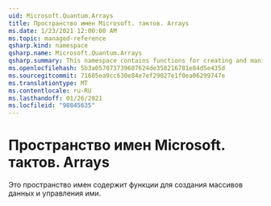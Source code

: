 ```yaml
---
uid: Microsoft.Quantum.Arrays
title: Пространство имен Microsoft. тактов. Arrays
ms.date: 1/23/2021 12:00:00 AM
ms.topic: managed-reference
qsharp.kind: namespace
qsharp.name: Microsoft.Quantum.Arrays
qsharp.summary: This namespace contains functions for creating and manipulating arrays of data.
ms.openlocfilehash: 5b3a057073739607624de358216781e84d5e435d
ms.sourcegitcommit: 71605ea9cc630e84e7ef29027e1f0ea06299747e
ms.translationtype: MT
ms.contentlocale: ru-RU
ms.lasthandoff: 01/26/2021
ms.locfileid: "98845635"
---
```

# <a name="microsoftquantumarrays-namespace"></a>Пространство имен Microsoft. тактов. Arrays

Это пространство имен содержит функции для создания массивов данных и управления ими.

